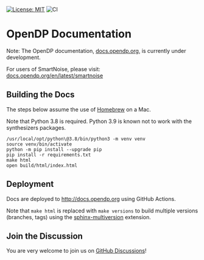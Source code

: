[![License: MIT](https://img.shields.io/badge/License-MIT-yellow.svg)](https://opensource.org/licenses/MIT)
![CI](https://github.com/opendp/opendp-documentation/actions/workflows/main.yml/badge.svg)

# OpenDP Documentation

Note: The OpenDP documentation, [docs.opendp.org](https://docs.opendp.org), is currently under development.

For users of SmartNoise, please visit: [docs.opendp.org/en/latest/smartnoise](https://docs.opendp.org/en/latest/smartnoise/)

## Building the Docs

The steps below assume the use of [Homebrew] on a Mac.

[Homebrew]: https://brew.sh

Note that Python 3.8 is required. Python 3.9 is known not to work with the synthesizers packages.

```
/usr/local/opt/python\@3.8/bin/python3 -m venv venv
source venv/bin/activate
python -m pip install --upgrade pip
pip install -r requirements.txt
make html
open build/html/index.html
```

## Deployment

Docs are deployed to http://docs.opendp.org using GitHub Actions.

Note that `make html` is replaced with `make versions` to build multiple versions (branches, tags) using the [sphinx-multiversion][] extension.

[sphinx-multiversion]: https://holzhaus.github.io/sphinx-multiversion/

## Join the Discussion

You are very welcome to join us on [GitHub Discussions][]!

[GitHub Discussions]: https://github.com/opendp/opendp/discussions
